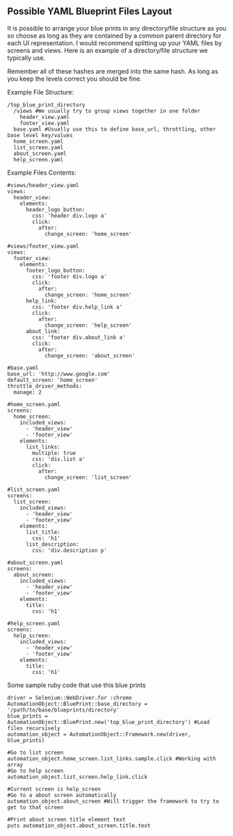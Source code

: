 Possible YAML Blueprint Files Layout
----

It is possible to arrange your blue prints in any directory/file structure as you so choose as long as they are contained
by a common parent directory for each UI representation.  I would recommend splitting up your YAML files by screens
and views.  Here is an example of a directory/file structure we typically use.

Remember all of these hashes are merged into the same hash.  As long as you keep the levels correct you should be fine.

Example File Structure:
```
/top_blue_print_directory
  /views #We usually try to group views together in one folder
    header_view.yaml
    footer_view.yaml
  base.yaml #Usually use this to define base_url, throttling, other base level key/values
  home_screen.yaml
  list_screen.yaml
  about_screen.yaml
  help_screen.yaml
```
Example Files Contents:
```
#views/header_view.yaml
views:
  header_view:
    elements:
      header_logo_button:
        css: 'header div.logo a'
        click:
          after:
            change_screen: 'home_screen'

#views/footer_view.yaml
views:
  footer_view:
    elements:
      footer_logo_button:
        css: 'footer div.logo a'
        click:
          after:
            change_screen: 'home_screen'
      help_link:
        css: 'footer div.help_link a'
        click:
          after:
            change_screen: 'help_screen'
      about_link:
        css: 'footer div.about_link a'
        click:
          after:
            change_screen: 'about_screen'

#base.yaml
base_url: 'http://www.google.com'
default_screen: 'home_screen'
throttle_driver_methods:
  manage: 2

#home_screen.yaml
screens:
  home_screen:
    included_views:
      - 'header_view'
      - 'footer_view'
    elements:
      list_links:
        multiple: true
        css: 'div.list a'
        click:
          after:
            change_screen: 'list_screen'

#list_screen.yaml
screens:
  list_screen:
    included_views:
      - 'header_view'
      - 'footer_view'
    elements:
      list_title:
        css: 'h1'
      list_description:
        css: 'div.description p'

#about_screen.yaml
screens:
  about_screen:
    included_views:
      - 'header_view'
      - 'footer_view'
    elements:
      title:
        css: 'h1'

#help_screen.yaml
screens:
  help_screen:
    included_views:
      - 'header_view'
      - 'footer_view'
    elements:
      title:
        css: 'h1'
```

Some sample ruby code that use this blue prints
```
driver = Selenium::WebDriver.for :chrome
AutomationObject::BluePrint::base_directory = '/path/to/base/blueprints/directory'
blue_prints = AutomationObject::BluePrint.new('top_blue_print_directory') #Load files recursively
automation_object = AutomationObject::Framework.new(driver, blue_prints)

#Go to list screen
automation_object.home_screen.list_links.sample.click #Working with array
#Go to help screen
automation_object.list_screen.help_link.click

#Current screen is help_screen
#Go to a about screen automatically
automation_object.about_screen #Will trigger the framework to try to get to that screen

#Print about screen title element text
puts automation_object.about_screen.title.text
```